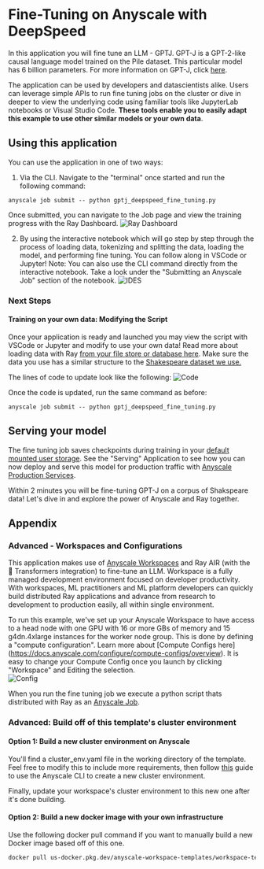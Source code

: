 # Fine-Tuning on Anyscale with DeepSpeed

In this application you will fine tune an LLM - GPTJ. GPT-J is a GPT-2-like causal language model trained on the Pile dataset. This particular model has 6 billion parameters. For more information on GPT-J, click [here](https://huggingface.co/docs/transformers/model_doc/gptj).

The application can be used by developers and datascientists alike.  Users can leverage simple APIs to run fine tuning jobs on the cluster or dive in deeper to view the underlying code using familiar tools like JupyterLab notebooks or Visual Studio Code. **These tools enable you to easily adapt this example to use other similar models or your own data**.

## Using this application
You can use the application in one of two ways:

1. Via the CLI.  Navigate to the "terminal" once started and run the following command:
```
anyscale job submit -- python gptj_deepspeed_fine_tuning.py
```
Once submitted, you can navigate to the Job page and view the training progress with the Ray Dashboard. 
![Ray Dashboard](https://github.com/anyscale/templates/releases/tag/media/raydash.png)

2. By using the interactive notebook which will go step by step through the process of loading data, tokenizing and splitting the data, loading the model, and performing fine tuning.  You can follow along in VSCode or Jupyter!   Note: You can also use the CLI command directly from the interactive notebook.  Take a look under the "Submitting an Anyscale Job" section of the notebook.
![IDES](https://github.com/anyscale/templates/releases/tag/media/ides.png)

### Next Steps

#### Training on your own data: Modifying the Script 
Once your application is ready and launched you may view the script with VSCode or Jupyter and modify to use your own data!  Read more about loading data with Ray [from your file store or database here](https://docs.ray.io/en/latest/data/loading-data.html).  Make sure the data you use has a similar structure to the [Shakespeare dataset we use.](https://huggingface.co/datasets/tiny_shakespeare)

The lines of code to update look like the following:
![Code](https://github.com/anyscale/templates/releases/download/media/code.png)

Once the code is updated, run the same command as before:
```
anyscale job submit -- python gptj_deepspeed_fine_tuning.py
```

## Serving your model
The fine tuning job saves checkpoints during training in your [default mounted user storage](https://docs.anyscale.com/develop/workspaces/storage#user-storage).  See the "Serving" Application to see how you can now deploy and serve this model for production traffic with [Anyscale Production Services](https://docs.anyscale.com/productionize/services/get-started).  

Within 2 minutes you will be fine-tuning GPT-J on a corpus of Shakspeare data!  Let's dive in and explore the power of Anyscale and Ray together.


## Appendix

### Advanced - Workspaces and Configurations
This application makes use of [Anyscale Workspaces](https://docs.anyscale.com/develop/workspaces/get-started) and Ray AIR (with the 🤗 Transformers integration) to fine-tune an LLM. Workspace is a fully managed development environment focused on developer productivity. With workspaces, ML practitioners and ML platform developers can quickly build distributed Ray applications and advance from research to development to production easily, all within single environment.

To run this example, we've set up your Anyscale Workspace to have access to a head node with one GPU with 16 or more GBs of memory and 15 g4dn.4xlarge instances for the worker node group. This is done by defining a "compute configuration".  Learn more about [Compute Configs here] (https://docs.anyscale.com/configure/compute-configs/overview).  It is easy to change your Compute Config once you launch by clicking "Workspace" and Editing the selection.  
![Config](https://github.com/anyscale/templates/releases/tag/media/edit.png)


When you run the fine tuning job we execute a python script thats distributed with Ray as an [Anyscale Job](https://docs.anyscale.com/productionize/jobs/get-started).   

### Advanced: Build off of this template's cluster environment
#### Option 1: Build a new cluster environment on Anyscale
You'll find a cluster_env.yaml file in the working directory of the template. Feel free to modify this to include more requirements, then follow [this](https://docs.anyscale.com/configure/dependency-management/cluster-environments#creating-a-cluster-environment) guide to use the Anyscale CLI to create a new cluster environment.

Finally, update your workspace's cluster environment to this new one after it's done building.

#### Option 2: Build a new docker image with your own infrastructure
Use the following docker pull command if you want to manually build a new Docker image based off of this one.

```bash
docker pull us-docker.pkg.dev/anyscale-workspace-templates/workspace-templates/fine-tune-gptj:latest
```